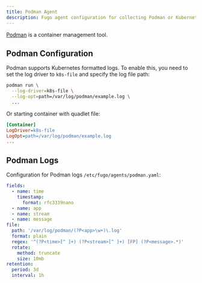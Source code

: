 ```yaml
---
title: Podman Agent
description: Fugo agent configuration for collecting Podman or Kubernetes logs
---
```


[Podman](https://podman.io/) is a container management tool.

## Podman Configuration

Podman supports Kubernetes formatted logs. To enable this, you need to set the log driver to `k8s-file` and specify the log file path:

```bash
podman run \
  --log-driver=k8s-file \
  --log-opt=path=/var/log/podman/example.log \
  ...
```

Or starting container with quadlet file:

```ini
[Container]
LogDriver=k8s-file
LogOpt=path=/var/log/podman/example.log
...
```

## Podman Logs

Configuration for Podman logs `/etc/fugo/agents/podman.yaml`:

```yaml
fields:
  - name: time
    timestamp:
      format: rfc3339nano
  - name: app
  - name: stream
  - name: message
file:
  path: '/var/log/podman/(?P<app>\w+)\.log'
  format: plain
  regex: '^(?P<time>[^ ]+) (?P<stream>[^ ]+) [FP] (?P<message>.*)'
  rotate:
    method: truncate
    size: 10mb
retention:
  period: 3d
  interval: 1h
```
